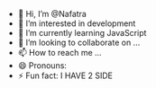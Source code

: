 - 👋 Hi, I’m @Nafatra
- 👀 I’m interested in development
- 🌱 I’m currently learning JavaScript
- 💞️ I’m looking to collaborate on ...
- 📫 How to reach me ...
- 😄 Pronouns: 
- ⚡ Fun fact: I HAVE 2 SIDE

<!---
Nafatra/Nafatra is a ✨ special ✨ repository because its `README.md` (this file) appears on your GitHub profile.
You can click the Preview link to take a look at your changes.
--->
